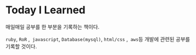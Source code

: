 # Today I Learned

매일매일 공부를 한 부분을 기록하는 책이다.

`ruby`, `RoR` ,` javascript`, `Database(mysql)`, `html/css` ,` aws`등 개발에 관련된 공부를 기록할 것이다.
